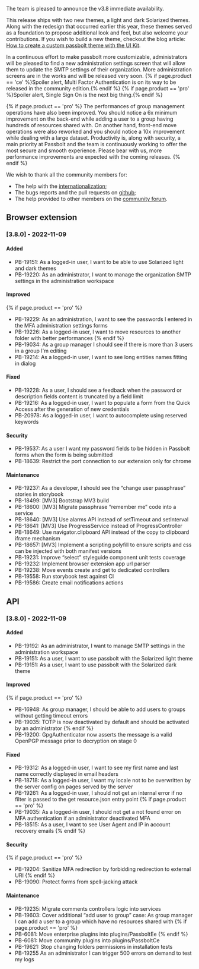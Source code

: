 The team is pleased to announce the v3.8 immediate availability.

This release ships with two new themes, a light and dark Solarized themes. Along with the redesign that occurred 
earlier this year, these themes served as a foundation to propose additional look and feel, but also welcome your 
contributions. If you wish to build a new theme, checkout the blog article: 
[How to create a custom passbolt theme with the UI Kit](https://blog.passbolt.com/how-to-create-a-custom-passbolt-theme-with-the-ui-kit-661f3b19a21b).

In a continuous effort to make passbolt more customizable, administrators will be pleased to find a new administration 
settings screen that will allow them to update the SMTP settings of their organization. More administration screens 
are in the works and will be released very soon. {% if page.product == 'ce' %}Spoiler alert, Multi Factor Authentication is on its way to be released 
in the community edition.{% endif %}  {% if page.product == 'pro' %}Spoiler alert, Single Sign On is the next big thing.{% endif %}

{% if page.product == 'pro' %}
The performances of group management operations have also been improved. You should notice a 6x minimum improvement on 
the back-end while adding a user to a group having hundreds of resources shared with. On another hand, front-end move 
operations were also reworked and you should notice a 10x improvement while dealing with a large dataset. Productivity 
is, along with security, a main priority at Passbolt and the team is continuously working to offer the most secure and 
smooth experience. Please bear with us, more performance improvements are expected with the coming releases.
{% endif %}

We wish to thank all the community members for:
- The help with the [internationalization](https://help.passbolt.com/contribute/translation);
- The bugs reports and the pull requests on [github](https://github.com/passbolt);
- The help provided to other members on the [community forum](https://community.passbolt.com).

## Browser extension
### [3.8.0] - 2022-11-09
#### Added
- PB-19151: As a logged-in user, I want to be able to use Solarized light and dark themes
- PB-19220: As an administrator, I want to manage the organization SMTP settings in the administration workspace

#### Improved
{% if page.product == 'pro' %}
- PB-19229: As an administration, I want to see the passwords I entered in the MFA administration settings forms
- PB-19226: As a logged-in user, I want to move resources to another folder with better performances
{% endif %}
- PB-19034: As a group manager I should see if there is more than 3 users in a group I'm editing
- PB-19214: As a logged-in user, I want to see long entities names fitting in dialog

#### Fixed
- PB-19228: As a user, I should see a feedback when the password or description fields content is truncated by a field limit
- PB-19216: As a logged-in user, I want to populate a form from the Quick Access after the generation of new credentials
- PB-20978: As a logged-in user, I want to autocomplete using reserved keywords

#### Security
- PB-19537: As a user I want my password fields to be hidden in Passbolt forms when the form is being submitted
- PB-18639: Restrict the port connection to our extension only for chrome

#### Maintenance
- PB-19237: As a developer, I should see the “change user passphrase” stories in storybook
- PB-18499: [MV3] Bootstrap MV3 build
- PB-18600: [MV3] Migrate passphrase “remember me” code into a service
- PB-18640: [MV3] Use alarms API instead of setTimeout and setInterval
- PB-18641: [MV3] Use ProgressService instead of ProgressController
- PB-18649: Use navigator.clipboard API instead of the copy to clipboard iframe mechanism
- PB-18657: [MV3] Implement a scripting polyfill to ensure scripts and css can be injected with both manifest versions
- PB-19231: Improve “select” styleguide component unit tests coverage
- PB-19232: Implement browser extension app url parser
- PB-19238: Move events create and get to dedicated controllers
- PB-19558: Run storybook test against CI
- PB-19586: Create email notifications actions

## API
### [3.8.0] - 2022-11-09
#### Added
- PB-19192: As an administrator, I want to manage SMTP settings in the administration workspace
- PB-19151: As a user, I want to use passbolt with the Solarized light theme
- PB-19151: As a user, I want to use passbolt with the Solarized dark theme

#### Improved
{% if page.product == 'pro' %}
- PB-16948: As group manager, I should be able to add users to groups without getting timeout errors
- PB-19035: TOTP is now deactivated by default and should be activated by an administrator
{% endif %}
- PB-19200: GpgAuthenticator now asserts the message is a valid OpenPGP message prior to decryption on stage 0

#### Fixed
- PB-19312: As a logged-in user, I want to see my first name and last name correctly displayed in email headers
- PB-18718: As a logged-in user, I want my locale not to be overwritten by the server config on pages served by the server
- PB-19261: As a logged-in user, I should not get an internal error if no filter is passed to the get resource.json entry point
{% if page.product == 'pro' %}
- PB-19035: As a logged-in user, I should not get a not found error on MFA authentication if an administrator deactivated MFA
- PB-18515: As a user, I want to see User Agent and IP in account recovery emails
{% endif %}

#### Security
{% if page.product == 'pro' %}
- PB-19204: Sanitize MFA redirection by forbidding redirection to external URI
{% endif %}
- PB-19090: Protect forms from spell-jacking attack

#### Maintenance
- PB-19235: Migrate comments controllers logic into services
- PB-19603: Cover additional “add user to group” case: As group manager I can add a user to a group which have no resources shared with
{% if page.product == 'pro' %}
- PB-6081: Move enterprise plugins into plugins/PassboltEe
{% endif %}
- PB-6081: Move community plugins into plugins/PassboltCe
- PB-19621: Stop changing folders permissions in installation tests
- PB-19255 As an administrator I can trigger 500 errors on demand to test my logs
